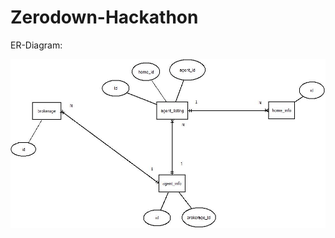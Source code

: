 # Zerodown-Hackathon

ER-Diagram:

![alt text](https://github.com/20PW01-Abishek/Zerodown-hackathon/blob/main/erd.jpeg?raw=true)
